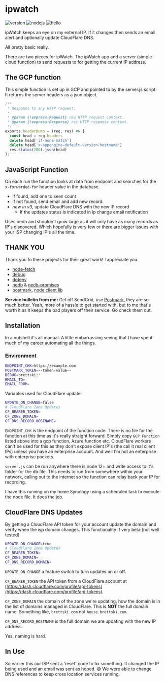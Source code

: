 # ipwatch

![version](https://img.shields.io/badge/version-3.0.0-blue) 
![nodejs](https://img.shields.io/badge/nodejs->=12-darkgreen) 
![hello](https://img.shields.io/badge/hi-👋-lightgray)


ipWatch keeps an eye on my external IP. If it changes then sends an email alert and optionally update CloudFlare DNS.

All pretty basic really.

There are two pieces for ipWatch. The ipWatch app and a server (simple cloud function) to send requests to for getting the current IP address.
## The GCP function

This simple function is set up in GCP and pointed to by the server.js script. It returns the server headers as a json object.

```JavaScript
/**
 * Responds to any HTTP request.
 *
 * @param {!express:Request} req HTTP request context.
 * @param {!express:Response} res HTTP response context.
 */
exports.headerDump = (req, res) => {
  const head = req.headers
  delete head['if-none-match']
  delete head['x-appengine-default-version-hostname']
  res.status(200).json(head)
};
```

## JavaScript Function

On each run the function looks at data from endpoint and searches for the `x-forwarded-for` header value in the database.

- if found, add one to seen count
- if not found, send email and add new record.
- _new in v3_, update CloudFlare DNS with the new IP record
  - If the updates status is indicated in ip change email notification

Uses nedb and shouldn't grow large as it will only have as many records as IP's discovered. Which hopefully is very few or there are bigger issues with your ISP changing IP's all the time.

## THANK YOU

Thank you to these projects for their great work! I appreciate you.

- [node-fetch](https://www.npmjs.com/package/node-fetch)
- [debug](https://www.npmjs.com/package/debug)
- [dotenv](https://www.npmjs.com/package/dotenv)
- [nedb](https://www.npmjs.com/package/nedb) & [nedb-promises](https://www.npmjs.com/package/nedb-promises)
- [postmark](https://postmarkapp.com), [node client lib](https://www.npmjs.com/package/postmark)

**Service bulletin from me:** Get off SendGrid, use [Postmark](https://postmarkapp.com), they are so much better. Yeah, more of a hassle to get started with, but to me that's worth it as it keeps the bad players off their service. Go check them out.

## Installation

In a nutshell it's all manual. A little embarrassing seeing that I have spent much of my career automating all the things.

### Environment

```sh
ENDPOINT_CHK=https://example.com
POSTMARK_TOKEN=--token-value--
DEBUG=brettski:*
EMAIL_TO=
EMAIL_FROM=
```

Variables used for CloudFlare update

```sh
UPDATE_ON_CHANGE=false 
# CloudFlare Zone Updates
CF_BEARER_TOKEN=
CF_ZONE_DOMAIN=
CF_DNS_RECORD_HOSTNAME=
```

`ENDPOINT_CHK` is the endpoint of the function code. There is no file for the function at this time as it's really straight forward. Simply copy `GCP Function` listed above into a gcp function, Azure function etc. CloudFlare workers can't be used for this as they don't expose client IP's (the call it real client IPs) unless you have an enterprise account. And well I'm not an enterprise with enterprise pockets. 

`server.js` can be run anywhere there is node 12+ and write access to it's folder for the db file. This needs to run from somewhere within your network, calling out to the internet so the function can relay back your IP for recording.

I have this running on my home Synology using a scheduled task to execute the node file. It does the job.

## CloudFlare DNS Updates

By getting a CloudFlare API token for your account update the domain and verify when the isp domain changes. This functionality if very beta (not well tested)

```sh
UPDATE_ON_CHANGE=true 
# CloudFlare Zone Updates
CF_BEARER_TOKEN=
CF_ZONE_DOMAIN=
CF_DNS_RECORD_DOMAIN=
```

`UPDATE_ON_CHANGE` a feature switch to turn updates on or off.

`CF_BEARER_TOKEN` the API token from a CloudFlare account at [https://dash.cloudflare.com/profile/api-tokens](https://dash.cloudflare.com/profile/api-tokens).

`CF_ZONE_DOMAIN` the domain of the zone we're updating, how the domain is in the list of domains managed in CloudFlare. This is **NOT** the full domain name. Something like, `brettski.com` not `house.brettski.com`.

`CF_DNS_RECORD_HOSTNAME` is the full domain we are updating with the new IP address.

Yes, naming is hard.

## In Use

So earlier this our ISP sent a 'reset' code to fix something. It changed the IP being used and an email was sent as hoped. 😅 We were able to change DNS references to keep cross location services running.
